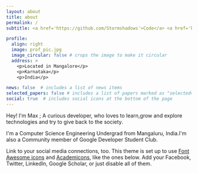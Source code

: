 ```yaml
---
layout: about
title: about
permalink: /
subtitle: <a href='https://github.com/Stormshadows'>Code</a> <a href='https://www.daijiworld.com/'>Chill</a>  Dream

profile:
  align: right
  image: prof_pic.jpg
  image_circular: false # crops the image to make it circular
  address: >
    <p>Located in Mangalore</p>
    <p>Karnataka</p>
    <p>India</p>

news: false  # includes a list of news items
selected_papers: false # includes a list of papers marked as "selected={true}"
social: true  # includes social icons at the bottom of the page
---
```

Hey! I'm Max ; A curious developer, who loves to learn,grow and explore technologies and try to give back to the society.

I'm a Computer Science Engineering Undergrad from Mangaluru, India.I'm also a Community member of Google Developer Student Club.
  



Link to your social media connections, too. This theme is set up to use [Font Awesome icons](http://fortawesome.github.io/Font-Awesome/) and [Academicons](https://jpswalsh.github.io/academicons/), like the ones below. Add your Facebook, Twitter, LinkedIn, Google Scholar, or just disable all of them.
